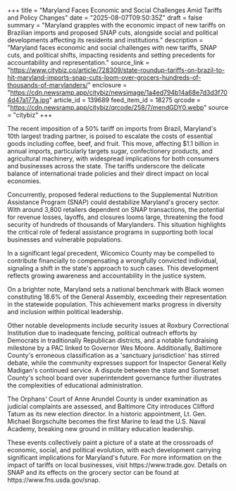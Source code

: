 +++
title = "Maryland Faces Economic and Social Challenges Amid Tariffs and Policy Changes"
date = "2025-08-07T09:50:35Z"
draft = false
summary = "Maryland grapples with the economic impact of new tariffs on Brazilian imports and proposed SNAP cuts, alongside social and political developments affecting its residents and institutions."
description = "Maryland faces economic and social challenges with new tariffs, SNAP cuts, and political shifts, impacting residents and setting precedents for accountability and representation."
source_link = "https://www.citybiz.co/article/728309/state-roundup-tariffs-on-brazil-to-hit-maryland-imports-snap-cuts-loom-over-grocers-hundreds-of-thousands-of-marylanders/"
enclosure = "https://cdn.newsramp.app/citybiz/newsimage/1a4ed794b14a68e7d3d3f704d47a177a.jpg"
article_id = 139689
feed_item_id = 18275
qrcode = "https://cdn.newsramp.app/citybiz/qrcode/258/7/mendGDY0.webp"
source = "citybiz"
+++

<p>The recent imposition of a 50% tariff on imports from Brazil, Maryland's 10th largest trading partner, is poised to escalate the costs of essential goods including coffee, beef, and fruit. This move, affecting $1.1 billion in annual imports, particularly targets sugar, confectionery products, and agricultural machinery, with widespread implications for both consumers and businesses across the state. The tariffs underscore the delicate balance of international trade policies and their direct impact on local economies.</p><p>Concurrently, proposed federal reductions to the Supplemental Nutrition Assistance Program (SNAP) could destabilize Maryland's grocery sector. With around 3,800 retailers dependent on SNAP transactions, the potential for revenue losses, layoffs, and closures looms large, threatening the food security of hundreds of thousands of Marylanders. This situation highlights the critical role of federal assistance programs in supporting both local businesses and vulnerable populations.</p><p>In a significant legal precedent, Wicomico County may be compelled to contribute financially to compensating a wrongfully convicted individual, signaling a shift in the state's approach to such cases. This development reflects growing awareness and accountability in the justice system.</p><p>On a brighter note, Maryland sets a national benchmark with Black women constituting 18.6% of the General Assembly, exceeding their representation in the statewide population. This achievement marks progress in diversity and inclusion within political leadership.</p><p>Other notable developments include security issues at Roxbury Correctional Institution due to inadequate fencing, political outreach efforts by Democrats in traditionally Republican districts, and a notable fundraising milestone by a PAC linked to Governor Wes Moore. Additionally, Baltimore County's erroneous classification as a 'sanctuary jurisdiction' has stirred debate, while the community expresses support for Inspector General Kelly Madigan's continued service. A dispute between the state and Somerset County's school board over superintendent governance further illustrates the complexities of educational administration.</p><p>The Orphans' Court of Anne Arundel County is under examination as judicial complaints are assessed, and Baltimore City introduces Clifford Tatum as its new election director. In a historic appointment, Lt. Gen. Michael Borgschulte becomes the first Marine to lead the U.S. Naval Academy, breaking new ground in military education leadership.</p><p>These events collectively paint a picture of a state at the crossroads of economic, social, and political evolution, with each development carrying significant implications for Maryland's future. For more information on the impact of tariffs on local businesses, visit https://www.trade.gov. Details on SNAP and its effects on the grocery sector can be found at https://www.fns.usda.gov/snap.</p>